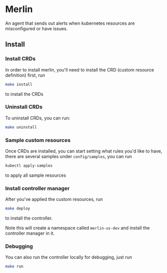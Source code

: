 # Merlin

An agent that sends out alerts when kubernetes resources are misconfigured or have issues.

## Install

### Install CRDs
In order to install merlin, you'll need to install the CRD (custom resource definition) first, run

```bash
make install
```  
to install the CRDs



### Uninstall CRDs
To uninstall CRDs, you can run:
```bash
make uninstall
```


### Sample custom resources
Once CRDs are installed, you can start setting what rules you'd like to have, there are several samples under `config/samples`, 
you can run 
```bash
kubectl apply-samples
```
to apply all sample resources


### Install controller manager
After you've applied the custom resources, run
```bash
make deploy
``` 
to install the controller.

Note this will create a namespace called `merlin-us-dev` and install the controller manager in it.

### Debugging
You can also run the controller locally for debugging, just run 
```bash
make run
``` 



